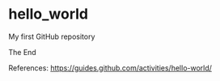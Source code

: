 # hello_world
My first GitHub repository

The End

References:
https://guides.github.com/activities/hello-world/
